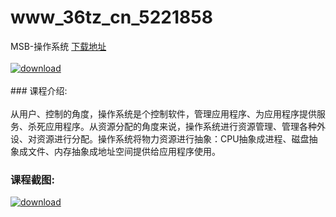 # www_36tz_cn_5221858
MSB-操作系统
[下载地址](http://www.36tz.cn/article/5221858 "下载地址")
<br/></br>[![download](http://36tz.cn/muke_img/2021_12_1-1-300x192.png "下载地址")](http://www.36tz.cn/article/5221858 "下载地址")
<br/></br>### 课程介绍:<br/></br>从用户、控制的角度，操作系统是个控制软件，管理应用程序、为应用程序提供服务、杀死应用程序。从资源分配的角度来说，操作系统进行资源管理、管理各种外设、对资源进行分配。操作系统将物力资源进行抽象：CPU抽象成进程、磁盘抽象成文件、内存抽象成地址空间提供给应用程序使用。

### 课程截图:
[![download](http://36tz.cn/muke_img/2021_12_2-1.png "下载地址")](http://www.36tz.cn/article/5221858 "下载地址")
